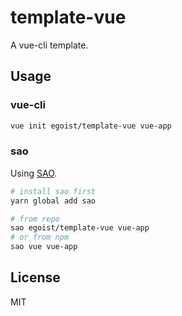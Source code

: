 # template-vue

A vue-cli template.

## Usage

### vue-cli

```bash
vue init egoist/template-vue vue-app
```

### sao

Using [SAO](https://github.com/egoist/sao).

```bash
# install sao first
yarn global add sao

# from repo
sao egoist/template-vue vue-app
# or from npm
sao vue vue-app
```

## License

MIT